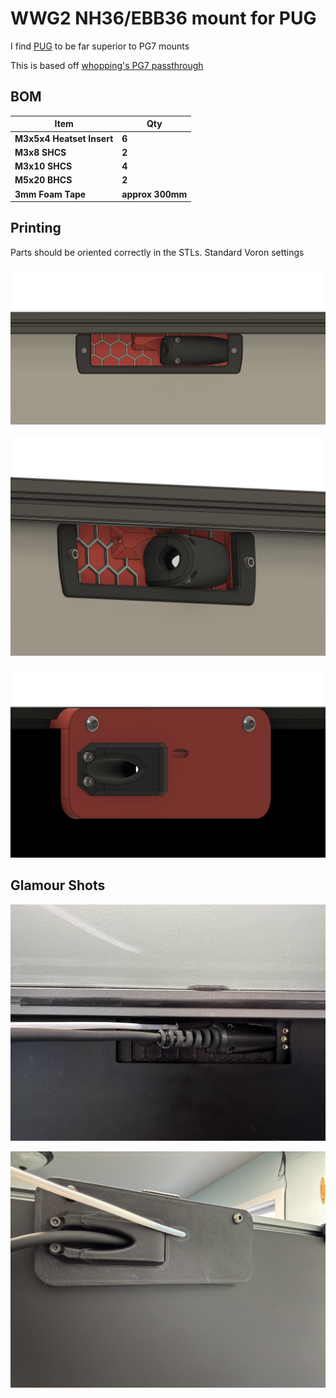 # WWG2 NH36/EBB36 mount for PUG

I find [PUG](https://www.printables.com/model/378567-pug-parametric-umbilical-gland) to be far superior to PG7 mounts

This is based off [whopping's PG7 passthrough](https://github.com/tanaes/whopping_Voron_mods/tree/main/umbilical_passthrough)

## BOM

| **Item**                     | **Qty**    |
| ---------------------------- | ---------- |
| **M3x5x4 Heatset Insert**    | **6**      |
| **M3x8 SHCS**                | **2**      | 
| **M3x10 SHCS**               | **4**      | 
| **M5x20 BHCS**               | **2**      | 
| **3mm Foam Tape**            | **approx 300mm** | 

## Printing

Parts should be oriented correctly in the STLs. Standard Voron settings

![front](./images/front.png)

![rear](./images/front_angled.png)

![with_xol](./images/rear.png)


## Glamour Shots

![IRL](./images/actual_front.JPG)

![IRL](./images/actual_rear.JPG)

